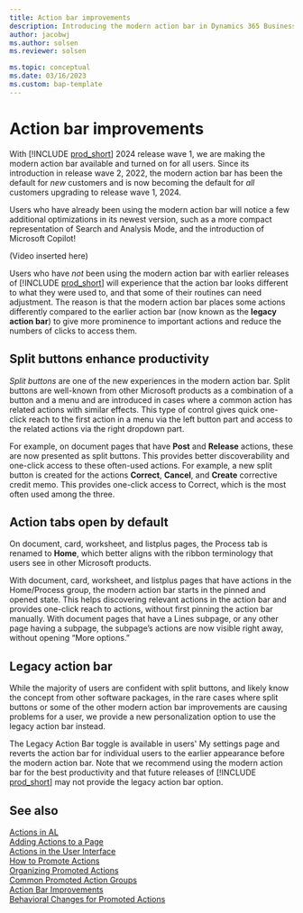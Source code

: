 ```yaml
---
title: Action bar improvements
description: Introducing the modern action bar in Dynamics 365 Business Central
author: jacobwj
ms.author: solsen
ms.reviewer: solsen

ms.topic: conceptual
ms.date: 03/16/2023
ms.custom: bap-template
---
```


# Action bar improvements

With [!INCLUDE [prod_short](includes/prod_short.md)] 2024 release wave 1, we are making the modern action bar available and turned on for all users. Since its introduction in release wave 2, 2022, the modern action bar has been the default for *new* customers and is now becoming the default for *all* customers upgrading to release wave 1, 2024.

Users who have already been using the modern action bar will notice a few additional optimizations in its newest version, such as a more compact representation of Search and Analysis Mode, and the introduction of Microsoft Copilot!

(Video inserted here)

Users who have *not* been using the modern action bar with earlier releases of [!INCLUDE [prod_short](includes/prod_short.md)] will experience that the action bar looks different to what they were used to, and that some of their routines can need adjustment. The reason is that the modern action bar places some actions differently compared to the earlier action bar (now known as the **legacy action bar**) to give more prominence to important actions and reduce the numbers of clicks to access them.

## Split buttons enhance productivity

*Split buttons* are one of the new experiences in the modern action bar. Split buttons are well-known from other Microsoft products as a combination of a button and a menu and are introduced in cases where a common action has related actions with similar effects. This type of control gives quick one-click reach to the first action in a menu via the left button part and access to the related actions via the right dropdown part. 

For example, on document pages that have **Post** and **Release** actions, these are now presented as split buttons. This provides better discoverability and one-click access to these often-used actions. For example, a new split button is created for the actions **Correct**, **Cancel**, and **Create** corrective credit memo. This provides one-click access to Correct, which is the most often used among the three. 

## Action tabs open by default

On document, card, worksheet, and listplus pages, the Process tab is renamed to **Home**, which better aligns with the ribbon terminology that users see in other Microsoft products. 

With document, card, worksheet, and listplus pages that have actions in the Home/Process group, the modern action bar starts in the pinned and opened state. This helps discovering relevant actions in the action bar and provides one-click reach to actions, without first pinning the action bar manually. With document pages that have a Lines subpage, or any other page having a subpage, the subpage’s actions are now visible right away, without opening “More options.” 

## Legacy action bar

While the majority of users are confident with split buttons, and likely know the concept from other software packages, in the rare cases where split buttons or some of the other modern action bar improvements are causing problems for a user, we provide a new personalization option to use the legacy action bar instead.

The Legacy Action Bar toggle is available in users' My settings page and reverts the action bar for individual users to the earlier appearance before the modern action bar. Note that we recommend using the modern action bar for the best productivity and that future releases of [!INCLUDE [prod_short](includes/prod_short.md)] may not provide the legacy action bar option.

## See also

[Actions in AL](devenv-actions-overview.md)  
[Adding Actions to a Page](devenv-adding-actions-to-a-page.md)  
[Actions in the User Interface](devenv-actions-user-interface.md)  
[How to Promote Actions](devenv-promoted-actions.md)  
[Organizing Promoted Actions](devenv-organizing-promoted-actions.md)  
[Common Promoted Action Groups](devenv-common-promoted-action-groups.md)  
[Action Bar Improvements](devenv-action-bar-improvements.md)  
[Behavioral Changes for Promoted Actions](devenv-promoted-actions-behavioral-changes.md)  
